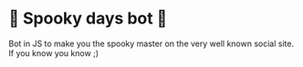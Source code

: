 👻 Spooky days bot 👻
=====================


Bot in JS to make you the spooky master on the very well known social site. If you know you know ;)


